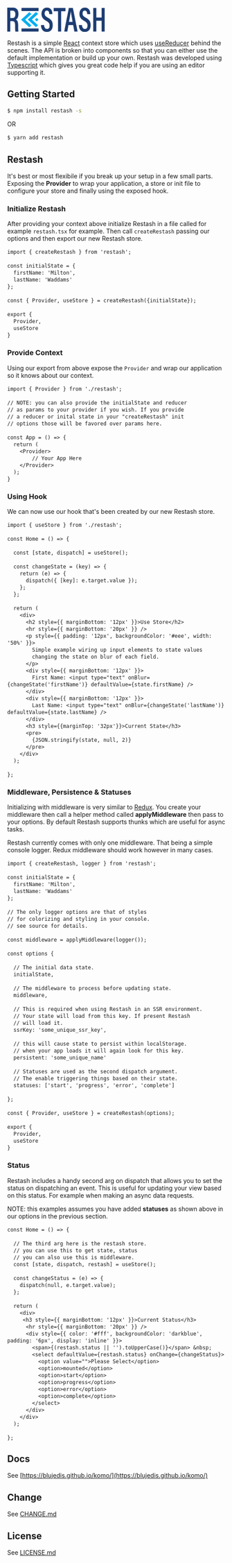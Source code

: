 
 <p align="left">
  <a href="http://github.com/blujedis/restash"><img src="https://raw.githubusercontent.com/blujedis/restash/master/fixtures/logo.png" width="225" /></a>
</p>

Restash is a simple [React](https://reactjs.org/) context store which uses [useReducer](https://reactjs.org/docs/hooks-reference.html#usereducer) behind the scenes. The API is broken into components so that you can either use the default implementation or build up your own. Restash was developed using [Typescript](https://www.typescriptlang.org/) which gives you great code help if you are using an editor supporting it.

## Getting Started

```sh
$ npm install restash -s
```

OR

```sh
$ yarn add restash
```

## Restash

It's best or most flexibile if you break up your setup in a few small parts. Exposing the **Provider** to wrap your application, a store or init file to configure your store and finally using the exposed hook.

### Initialize Restash

After providing your context above initialize Restash in a file called for example <code>restash.tsx</code> for example. Then call <code>createRestash</code> passing our options and then export our new Restash store.

```tsx
import { createRestash } from 'restash';

const initialState = {
  firstName: 'Milton',
  lastName: 'Waddams'
};

const { Provider, useStore } = createRestash({initialState});

export {
  Provider,
  useStore
}
```

### Provide Context

Using our export from above expose the <code>Provider</code> and wrap our application so it knows about our context.

```tsx
import { Provider } from './restash';

// NOTE: you can also provide the initialState and reducer
// as params to your provider if you wish. If you provide
// a reducer or inital state in your "createRestash" init
// options those will be favored over params here.

const App = () => {
  return (
    <Provider>
        // Your App Here
    </Provider>
  );  
}
```

### Using Hook

We can now use our hook that's been created by our new Restash store.

```tsx
import { useStore } from './restash';

const Home = () => {

  const [state, dispatch] = useStore();

  const changeState = (key) => {
    return (e) => {
      dispatch({ [key]: e.target.value });
    };
  };

  return (
    <div>
      <h2 style={{ marginBottom: '12px' }}>Use Store</h2>
      <hr style={{ marginBottom: '20px' }} />
      <p style={{ padding: '12px', backgroundColor: '#eee', width: '50%' }}>
        Simple example wiring up input elements to state values
        changing the state on blur of each field.
      </p>
      <div style={{ marginBottom: '12px' }}>
        First Name: <input type="text" onBlur={changeState('firstName')} defaultValue={state.firstName} />
      </div>
      <div style={{ marginBottom: '12px' }}>
        Last Name: <input type="text" onBlur={changeState('lastName')} defaultValue={state.lastName} />
      </div>
      <h3 style={{marginTop: '32px'}}>Current State</h3>
      <pre>
        {JSON.stringify(state, null, 2)}
      </pre>
    </div>
  );

};
```

### Middleware, Persistence & Statuses

Initializing with middleware is very similar to [Redux](https://redux.js.org/). You create your middleware then call a helper method called **applyMiddleware** then pass to your options. By default Restash supports thunks which are useful for async tasks.

Restash currently comes with only one middleware. That being a simple console logger. Redux middleware should work however in many cases.

```tsx
import { createRestash, logger } from 'restash';

const initialState = {
  firstName: 'Milton',
  lastName: 'Waddams'
};

// The only logger options are that of styles
// for colorizing and styling in your console.
// see source for details.

const middleware = applyMiddleware(logger());

const options {

  // The initial data state.
  initialState,

  // The middleware to process before updating state.
  middleware,

  // This is required when using Restash in an SSR environment.
  // Your state will load from this key. If present Restash
  // will load it.
  ssrKey: 'some_unique_ssr_key',

  // this will cause state to persist within localStorage.
  // when your app loads it will again look for this key.
  persistent: 'some_unique_name' 

  // Statuses are used as the second dispatch argument.
  // The enable triggering things based on their state.
  statuses: ['start', 'progress', 'error', 'complete']

};

const { Provider, useStore } = createRestash(options);

export {
  Provider,
  useStore
}
```

### Status

Restash includes a handy second arg on dispatch that allows you to set the status on dispatching an event. This is useful for updating your view based on this status. For example when making an async data requests.

NOTE: this examples assumes you have added **statuses** as shown above in our options in the previous section.

```tsx
const Home = () => {

  // The third arg here is the restash store.
  // you can use this to get state, status 
  // you can also use this is middleware.
  const [state, dispatch, restash] = useStore();

  const changeStatus = (e) => {
    dispatch(null, e.target.value);
  };

  return (
    <div>
     <h3 style={{ marginBottom: '12px' }}>Current Status</h3>
      <hr style={{ marginBottom: '20px' }} />
      <div style={{ color: '#fff', backgroundColor: 'darkblue', padding: '6px', display: 'inline' }}>
        <span>{(restash.status || '').toUpperCase()}</span> &nbsp;
        <select defaultValue={restash.status} onChange={changeStatus}>
          <option value="">Please Select</option>
          <option>mounted</option>
          <option>start</option>
          <option>progress</option>
          <option>error</option>
          <option>complete</option>
        </select>
      </div>
    </div>
  );

};
```

## Docs

See [https://blujedis.github.io/komo/](https://blujedis.github.io/komo/)

## Change

See [CHANGE.md](CHANGE.md)

## License

See [LICENSE.md](LICENSE)

